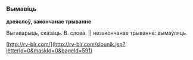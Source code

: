 ### Вымавіць
**дзеяслоў, закончанае трыванне**

Выгаварыць, сказаць. В. слова. || незакончанае трыванне: вымаўляць.

<a rel="author">[http://rv-blr.com/](http://rv-blr.com/slounik.jsp?letterId=0&maskId=0&pageId=591)</a>
